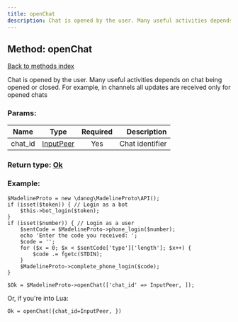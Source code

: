 ```yaml
---
title: openChat
description: Chat is opened by the user. Many useful activities depends on chat being opened or closed. For example, in channels all updates are received only for opened chats
---
```

## Method: openChat  
[Back to methods index](index.md)


Chat is opened by the user. Many useful activities depends on chat being opened or closed. For example, in channels all updates are received only for opened chats

### Params:

| Name     |    Type       | Required | Description |
|----------|:-------------:|:--------:|------------:|
|chat\_id|[InputPeer](../types/InputPeer.md) | Yes|Chat identifier|


### Return type: [Ok](../types/Ok.md)

### Example:


```
$MadelineProto = new \danog\MadelineProto\API();
if (isset($token)) { // Login as a bot
    $this->bot_login($token);
}
if (isset($number)) { // Login as a user
    $sentCode = $MadelineProto->phone_login($number);
    echo 'Enter the code you received: ';
    $code = '';
    for ($x = 0; $x < $sentCode['type']['length']; $x++) {
        $code .= fgetc(STDIN);
    }
    $MadelineProto->complete_phone_login($code);
}

$Ok = $MadelineProto->openChat(['chat_id' => InputPeer, ]);
```

Or, if you're into Lua:

```
Ok = openChat({chat_id=InputPeer, })
```

